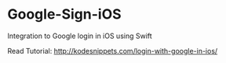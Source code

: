 # Google-Sign-iOS
Integration to Google login in iOS using Swift

Read Tutorial:
http://kodesnippets.com/login-with-google-in-ios/
